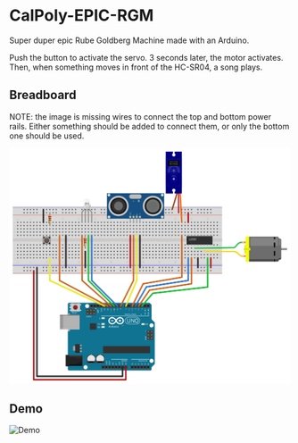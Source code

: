 # CalPoly-EPIC-RGM
Super duper epic Rube Goldberg Machine made with an Arduino.

Push the button to activate the servo. 3 seconds later, the motor 
activates. Then, when something moves in front of the HC-SR04, a
song plays.

## Breadboard
NOTE: the image is missing wires to connect the top and bottom
power rails. Either something should be added to connect them,
or only the bottom one should be used.

![Breadboard](rube_goldberg_bb.svg "Breadboard")

## Demo
![Demo](https://youtu.be/uu_OtAkOIzY)
